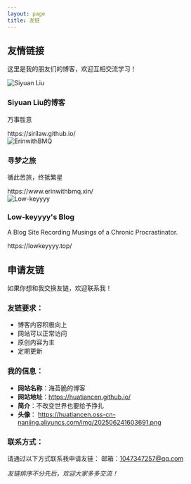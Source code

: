 ```yaml
---
layout: page
title: 友链
---
```



## 友情链接

这里是我的朋友们的博客，欢迎互相交流学习！

<div class="friend-links-grid">
  <!-- 示例友链卡片 -->
  <div class="friend-card">
    <div class="friend-avatar">
      <img src="https://huatiancen.oss-cn-nanjing.aliyuncs.com/img/202506241944323.jpg" alt="Siyuan Liu">
    </div>
    <div class="friend-info">
      <h3 class="friend-name">Siyuan Liu的博客</h3>
      <p class="friend-desc">万事胜意</p>
      <div class="friend-meta">
        <span class="friend-domain">https://sirilaw.github.io/</span>
      </div>
    </div>
    <a href="https://sirilaw.github.io/" class="friend-link" target="_blank" rel="noopener">
      <i class="fas fa-external-link-alt"></i>
    </a>
  </div>

  <div class="friend-card">
    <div class="friend-avatar">
      <img src="https://erinwithbmq.github.io/images/avatar.jpg" alt=" ErinwithBMQ">
    </div>
    <div class="friend-info">
      <h3 class="friend-name">寻梦之旅</h3>
      <p class="friend-desc">循此苦旅，终抵繁星</p>
      <div class="friend-meta">
        <span class="friend-domain">https://www.erinwithbmq.xin/</span>
      </div>
    </div>
    <a href=" https://www.erinwithbmq.xin/" class="friend-link" target="_blank" rel="noopener">
      <i class="fas fa-external-link-alt"></i>
    </a>
  </div>

  <div class="friend-card">
    <div class="friend-avatar">
      <img src="https://lowkeyyyy.top/assets/img/prof_pic.jpg?defcbf0a4ad1141eb5e649f904ea8916" alt="Low-keyyyy">
    </div>
    <div class="friend-info">
      <h3 class="friend-name">Low-keyyyy's Blog</h3>
      <p class="friend-desc">A Blog Site Recording Musings of a Chronic Procrastinator.</p>
      <div class="friend-meta">
        <span class="friend-domain">https://lowkeyyyy.top/</span>
      </div>
    </div>
    <a href="https://lowkeyyyy.top/" class="friend-link" target="_blank" rel="noopener">
      <i class="fas fa-external-link-alt"></i>
    </a>
  </div>
</div>


## 申请友链

如果你想和我交换友链，欢迎联系我！

### 友链要求：
- 博客内容积极向上
- 网站可以正常访问
- 原创内容为主
- 定期更新

### 我的信息：
- **网站名称**：海苔脆的博客
- **网站地址**：https://huatiancen.github.io/
- **简介**：不改变世界也要给予挣扎
- **头像**： https://huatiancen.oss-cn-nanjing.aliyuncs.com/img/202506241603691.png

### 联系方式：
请通过以下方式联系我申请友链：
邮箱：1047347257@qq.com


*友链排序不分先后，欢迎大家多多交流！*
